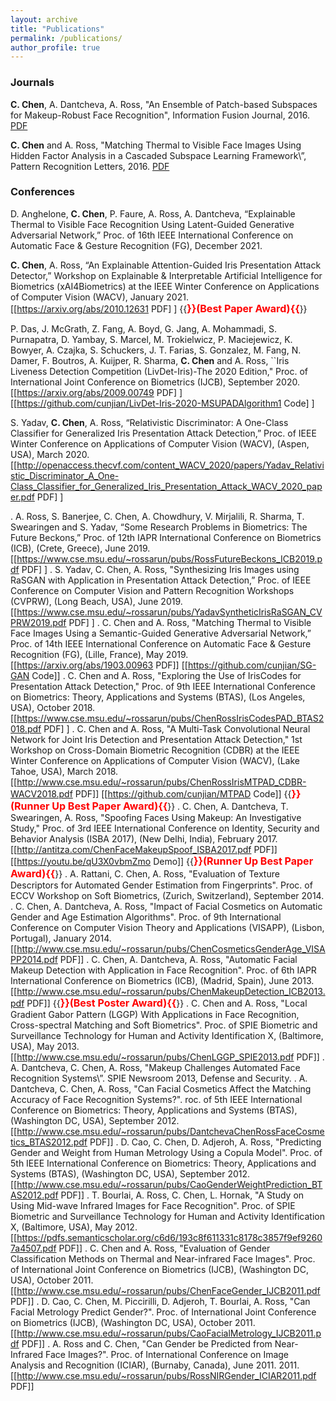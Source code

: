 ```yaml
---
layout: archive
title: "Publications"
permalink: /publications/
author_profile: true
---
```


### Journals
**C. Chen**, A. Dantcheva, A. Ross, \"An Ensemble of Patch-based Subspaces for Makeup-Robust Face Recognition\", Information Fusion Journal, 2016. 
[PDF](http://www.cse.msu.edu/~rossarun/pubs/ChenDantchevaRoss_FaceMakeupINFFUS2016.pdf)

**C. Chen** and A. Ross, \"Matching Thermal to Visible Face Images Using Hidden Factor Analysis in a Cascaded Subspace Learning Framework\”, Pattern Recognition Letters, 2016. [PDF](http://www.cse.msu.edu/~rossarun/pubs/ChenRossThermalVisibleFace_PRL2016.pdf)

### Conferences
D. Anghelone, **C. Chen**, P. Faure, A. Ross, A. Dantcheva, “Explainable Thermal to Visible Face Recognition Using Latent-Guided Generative Adversarial Network,” Proc. of 16th IEEE International Conference on Automatic Face & Gesture Recognition (FG), December 2021.

**C. Chen**, A. Ross, “An Explainable Attention-Guided Iris Presentation Attack Detector,” Workshop on Explainable & Interpretable Artificial Intelligence for Biometrics (xAI4Biometrics) at the IEEE Winter Conference on Applications of Computer Vision (WACV), January 2021. \[[https://arxiv.org/abs/2010.12631 PDF] \] {{<font color=red size=+0.5><b>}}(Best Paper Award){{</b></font>}} 

P. Das, J. McGrath, Z. Fang, A. Boyd, G. Jang, A. Mohammadi, S. Purnapatra, D. Yambay, S. Marcel, M. Trokielwicz, P. Maciejewicz, K. Bowyer, A. Czajka, S. Schuckers, J. T. Farias, S. Gonzalez, M. Fang, N. Damer, F. Boutros, A. Kuijper, R. Sharma, **C. Chen** and A. Ross, ``Iris Liveness Detection Competition (LivDet-Iris)-The 2020 Edition," Proc. of International Joint Conference on Biometrics (IJCB), September 2020. \[[https://arxiv.org/abs/2009.00749 PDF] \]
 \[[https://github.com/cunjian/LivDet-Iris-2020-MSUPADAlgorithm1 Code] \]
 
S. Yadav, **C. Chen**, A. Ross, “Relativistic Discriminator: A One-Class Classifier for Generalized Iris Presentation Attack Detection,” Proc. of IEEE Winter Conference on Applications of Computer Vision (WACV), (Aspen, USA), March 2020. \[[http://openaccess.thecvf.com/content_WACV_2020/papers/Yadav_Relativistic_Discriminator_A_One-Class_Classifier_for_Generalized_Iris_Presentation_Attack_WACV_2020_paper.pdf PDF] \]

. A. Ross, S. Banerjee, C. Chen, A. Chowdhury, V. Mirjalili, R. Sharma, T. Swearingen and S. Yadav, “Some Research Problems in Biometrics: The Future Beckons,” Proc. of 12th IAPR International Conference on Biometrics (ICB), (Crete, Greece), June 2019. \[[https://www.cse.msu.edu/~rossarun/pubs/RossFutureBeckons_ICB2019.pdf PDF] \]
. S. Yadav, C. Chen, A. Ross, "Synthesizing Iris Images using RaSGAN with Application in Presentation Attack Detection,” Proc. of IEEE Conference on Computer Vision and Pattern Recognition Workshops (CVPRW), (Long Beach, USA), June 2019. \[[https://www.cse.msu.edu/~rossarun/pubs/YadavSyntheticIrisRaSGAN_CVPRW2019.pdf PDF] \]
. C. Chen and A. Ross, "Matching Thermal to Visible Face Images Using a Semantic-Guided Generative Adversarial Network,” Proc. of 14th IEEE International Conference on Automatic Face & Gesture Recognition (FG), (Lille, France), May 2019. \[[https://arxiv.org/abs/1903.00963 PDF]\] \[[https://github.com/cunjian/SG-GAN Code]\]
. C. Chen and A. Ross, "Exploring the Use of IrisCodes for Presentation Attack Detection," Proc. of 9th IEEE International Conference on Biometrics: Theory, Applications and Systems (BTAS), (Los Angeles, USA), October 2018. \[[https://www.cse.msu.edu/~rossarun/pubs/ChenRossIrisCodesPAD_BTAS2018.pdf PDF] \]
. C. Chen and A. Ross, "A Multi-Task Convolutional Neural Network for Joint Iris Detection and Presentation Attack Detection," 1st Workshop on Cross-Domain Biometric Recognition (CDBR) at the IEEE Winter Conference on Applications of Computer Vision (WACV), (Lake Tahoe, USA), March 2018. \[[http://www.cse.msu.edu/~rossarun/pubs/ChenRossIrisMTPAD_CDBR-WACV2018.pdf PDF]\] \[[https://github.com/cunjian/MTPAD Code]\] {{<font color=red size=+0.5><b>}}(Runner Up Best Paper Award){{</b></font>}} 
. C. Chen, A. Dantcheva, T. Swearingen, A. Ross, "Spoofing Faces Using Makeup: An Investigative Study," Proc. of 3rd IEEE International Conference on Identity, Security and Behavior Analysis (ISBA 2017), (New Delhi, India), February 2017. \[[http://antitza.com/ChenFaceMakeupSpoof_ISBA2017.pdf PDF]\] \[[https://youtu.be/qU3X0vbmZmo Demo]\] {{<font color=red size=+0.5><b>}}(Runner Up Best Paper Award){{</b></font>}} 
. A. Rattani, C. Chen, A. Ross, \"Evaluation of Texture Descriptors for Automated Gender Estimation from Fingerprints\". Proc. of ECCV Workshop on Soft Biometrics, (Zurich, Switzerland), September 2014. 
. C. Chen, A. Dantcheva, A. Ross, \"Impact of Facial Cosmetics on Automatic Gender and Age Estimation Algorithms\". Proc. of 9th International Conference on Computer Vision Theory and Applications (VISAPP), (Lisbon, Portugal), January 2014. \[[http://www.cse.msu.edu/~rossarun/pubs/ChenCosmeticsGenderAge_VISAPP2014.pdf PDF]\]
. C. Chen, A. Dantcheva, A. Ross, \"Automatic Facial Makeup Detection with Application in Face Recognition\". Proc. of 6th IAPR International Conference on Biometrics (ICB), (Madrid, Spain), June 2013. \[[http://www.cse.msu.edu/~rossarun/pubs/ChenMakeupDetection_ICB2013.pdf PDF]\] {{<font color=red size=+0.5><b>}}(Best Poster Award){{</b></font>}}
. C. Chen and A. Ross, \"Local Gradient Gabor Pattern (LGGP) With Applications in Face Recognition, Cross-spectral Matching and Soft Biometrics\". Proc. of SPIE Biometric and Surveillance Technology for Human and Activity Identification X, (Baltimore, USA), May 2013. \[[http://www.cse.msu.edu/~rossarun/pubs/ChenLGGP_SPIE2013.pdf PDF]\]
. A. Dantcheva, C. Chen, A. Ross, \"Makeup Challenges Automated Face Recognition Systems\”. SPIE Newsroom 2013, Defense and Security. 
. A. Dantcheva, C. Chen, A. Ross, \"Can Facial Cosmetics Affect the Matching Accuracy of Face Recognition Systems?\". roc. of 5th IEEE International Conference on Biometrics: Theory, Applications and Systems (BTAS), (Washington DC, USA), September 2012. \[[http://www.cse.msu.edu/~rossarun/pubs/DantchevaChenRossFaceCosmetics_BTAS2012.pdf PDF]\]
. D. Cao, C. Chen, D. Adjeroh, A. Ross, \"Predicting Gender and Weight from Human Metrology Using a Copula Model\". Proc. of 5th IEEE International Conference on Biometrics: Theory, Applications and Systems (BTAS), (Washington DC, USA), September 2012. \[[http://www.cse.msu.edu/~rossarun/pubs/CaoGenderWeightPrediction_BTAS2012.pdf PDF]\]
. T. Bourlai, A. Ross, C. Chen, L. Hornak, \"A Study on Using Mid-wave Infrared Images for Face Recognition\". Proc. of SPIE Biometric and Surveillance Technology for Human and Activity Identification X, (Baltimore, USA), May 2012. \[[https://pdfs.semanticscholar.org/c6d6/193c8f611331c8178c3857f9ef92607a4507.pdf PDF]\] 
. C. Chen and A. Ross, \"Evaluation of Gender Classification Methods on Thermal and Near-infrared Face Images\". Proc. of International Joint Conference on Biometrics (IJCB), (Washington DC, USA), October 2011. \[[http://www.cse.msu.edu/~rossarun/pubs/ChenFaceGender_IJCB2011.pdf PDF]\]
. D. Cao, C. Chen, M. Piccirilli, D. Adjeroh, T. Bourlai, A. Ross, \"Can Facial Metrology Predict Gender?\". Proc. of International Joint Conference on Biometrics (IJCB), (Washington DC, USA), October 2011. \[[http://www.cse.msu.edu/~rossarun/pubs/CaoFacialMetrology_IJCB2011.pdf PDF]\]
. A. Ross and C. Chen, \"Can Gender be Predicted from Near-Infrared Face Images?\". Proc. of International Conference on Image Analysis and Recognition (ICIAR), (Burnaby, Canada), June 2011. 2011. \[[http://www.cse.msu.edu/~rossarun/pubs/RossNIRGender_ICIAR2011.pdf PDF]\]
